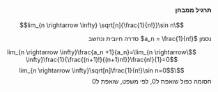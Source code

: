 <style>
    html {
        direction: rtl;
    }
    eqn, table, .katex {
        direction: ltr;
    }
</style>
#### תרגיל ממבחן

$$\lim_{n \rightarrow \infty} \sqrt[n]{\frac{1}{n!}}\sin n$$

נסמן $a_n = \frac{1}{n!}$ סדרה חיובית ונחשב

$$\lim_{n \rightarrow \infty}\frac{a_n +1}{a_n}=\lim_{n \rightarrow \infty}\frac{1}{\frac{(n+1)!}{(n+1)n!}}\frac{n!}{1}=0$$
$$\lim_{n \rightarrow \infty}\sqrt[n]\frac{1}{n!}\sin n=0$$
חסומה כפול שואפת ל0, לפי משפט, שואפת ל0
